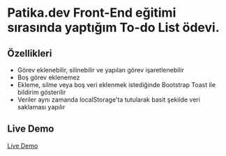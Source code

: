 # Patika.dev Front-End eğitimi sırasında yaptığım To-do List ödevi. 

## Özellikleri

- Görev eklenebilir, silinebilir ve yapılan görev işaretlenebilir
- Boş görev eklenemez
- Ekleme, silme veya boş veri eklenmek istediğinde Bootstrap Toast ile bildirim gösterilir
- Veriler aynı zamanda localStorage'ta tutularak basit şekilde veri saklaması yapılır

## Live Demo

[Live Demo](https://todolist-with-vanillajs-kodluyoruz.vercel.app/)
